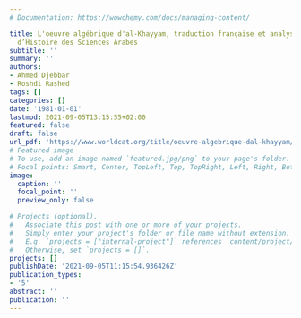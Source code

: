 ```yaml
---
# Documentation: https://wowchemy.com/docs/managing-content/

title: L'oeuvre algébrique d'al-Khayyam, traduction française et analyse, Alep, Institut
  d’Histoire des Sciences Arabes
subtitle: ''
summary: ''
authors:
- Ahmed Djebbar
- Roshdi Rashed
tags: []
categories: []
date: '1981-01-01'
lastmod: 2021-09-05T13:15:55+02:00
featured: false
draft: false
url_pdf: 'https://www.worldcat.org/title/oeuvre-algebrique-dal-khayyam/oclc/481817323/editions?referer=di&editionsView=true'
# Featured image
# To use, add an image named `featured.jpg/png` to your page's folder.
# Focal points: Smart, Center, TopLeft, Top, TopRight, Left, Right, BottomLeft, Bottom, BottomRight.
image:
  caption: ''
  focal_point: ''
  preview_only: false

# Projects (optional).
#   Associate this post with one or more of your projects.
#   Simply enter your project's folder or file name without extension.
#   E.g. `projects = ["internal-project"]` references `content/project/deep-learning/index.md`.
#   Otherwise, set `projects = []`.
projects: []
publishDate: '2021-09-05T11:15:54.936426Z'
publication_types:
- '5'
abstract: ''
publication: ''
---
```

<style>
   footer p:nth-child(2) {
    font-size: 0.75rem;
    text-align: center;
    display: none;
}
blockquote{
  display: none;
}
 </style>